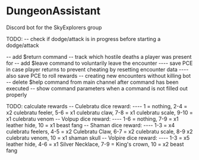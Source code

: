 # DungeonAssistant
Discord bot for the SkyExplorers group

TODO:
-- check if dodge/attack is in progress before starting a dodge/attack

-- add $return command
-- track which hostile deaths a player was present for
-- add $leave command to voluntarily leave the encounter
---- save PCE in case player returns to prevent cheating by resetting encounter data
---- also save PCE to roll rewards
-- creating new encounters without killing bot
-- delete $help command from main channel after command has been executed
-- show command parameters when a command is not filled out properly

TODO: calculate rewards
-- Culebratu dice reward:
---- 1 = nothing, 2-4 = x2 culebratu feeler, 5-6 = x1 culebratu claw, 7-8 = x1 culebratu scale, 9-10 = x1 culebratu venom
-- Volpup dice reward:
---- 1-6 = nothing, 7-9 = x1 leather hide, 10 = x1 beast fang
-- Shaman dice reward:
---- 1-3 = x4 culebratu feelers, 4-5 = x2 Culebratu Claw, 6-7 = x2 culebratu scale, 8-9 x2 culebratu venom, 10 = x1 shaman skull
-- Volpire dice reward:
---- 1-3 = x5 leather hide, 4-6 = x1 Silver Necklace, 7-9 = King's crown, 10 = x2 beast fang